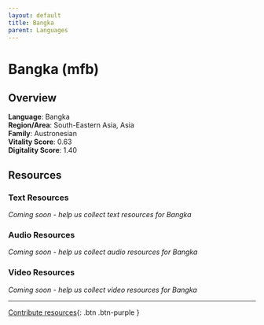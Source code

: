 ```yaml
---
layout: default
title: Bangka
parent: Languages
---
```


# Bangka (mfb)

## Overview

**Language**: Bangka  
**Region/Area**: South-Eastern Asia, Asia  
**Family**: Austronesian  
**Vitality Score**: 0.63  
**Digitality Score**: 1.40  

## Resources

### Text Resources
*Coming soon - help us collect text resources for Bangka*

### Audio Resources
*Coming soon - help us collect audio resources for Bangka*

### Video Resources
*Coming soon - help us collect video resources for Bangka*

---

[Contribute resources](https://fairtrain.github.io/){: .btn .btn-purple }
